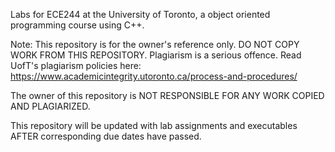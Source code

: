 Labs for ECE244 at the University of Toronto, a object oriented programming course using C++. 

Note: This repository is for the owner's reference only. DO NOT COPY WORK FROM THIS REPOSITORY. Plagiarism is a serious offence. Read UofT's plagiarism policies here: https://www.academicintegrity.utoronto.ca/process-and-procedures/

The owner of this repository is NOT RESPONSIBLE FOR ANY WORK COPIED AND PLAGIARIZED.

This repository will be updated with lab assignments and executables AFTER corresponding due dates have passed.
